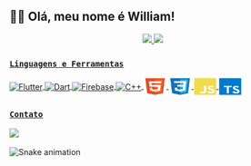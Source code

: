 ## 👋🏼 Olá, meu nome é William!

<div align="center">
  <a href="https://github.com/rafaballerini">
  <img height="180em" src="https://github-readme-stats.vercel.app/api?username=WilliamJSS&show_icons=true&theme=dracula&include_all_commits=true&count_private=true"/>
  <img height="180em" src="https://github-readme-stats.vercel.app/api/top-langs/?username=WilliamJSS&layout=compact&langs_count=8&theme=dracula"/>
</div>

### `Linguagens e Ferramentas`

<div style="display: inline_block">
  <img align="center" alt="Flutter" height="30" width="40" src="https://cdn.jsdelivr.net/gh/devicons/devicon/icons/flutter/flutter-original.svg"/>
  <img align="center" alt="Dart" height="30" width="40" src="https://cdn.jsdelivr.net/gh/devicons/devicon/icons/dart/dart-original.svg" />
  <img align="center" alt="Firebase" height="30" width="40" src="https://cdn.jsdelivr.net/gh/devicons/devicon/icons/firebase/firebase-plain.svg" />
  <img align="center" alt="C++" height="30" width="40" src="https://cdn.jsdelivr.net/gh/devicons/devicon/icons/cplusplus/cplusplus-original.svg" />
  <img align="center" alt="HTML" height="30" width="40" src="https://raw.githubusercontent.com/devicons/devicon/master/icons/html5/html5-original.svg">
  <img align="center" alt="CSS" height="30" width="40" src="https://raw.githubusercontent.com/devicons/devicon/master/icons/css3/css3-original.svg">
  <img align="center" alt="Js" height="30" width="40" src="https://raw.githubusercontent.com/devicons/devicon/master/icons/javascript/javascript-plain.svg">
  <img align="center" alt="Ts" height="30" width="40" src="https://raw.githubusercontent.com/devicons/devicon/master/icons/typescript/typescript-plain.svg">
  <!--
  <img align="center" alt="React" height="30" width="40" src="https://raw.githubusercontent.com/devicons/devicon/master/icons/react/react-original.svg">
  <img align="center" alt="node-js" height="30" width="40" src="https://cdn.jsdelivr.net/gh/devicons/devicon/icons/nodejs/nodejs-original.svg"/>  
  <img align="center" alt="laravel" height="30" src="https://cdn.jsdelivr.net/gh/devicons/devicon/icons/laravel/laravel-plain.svg" />
  -->
</div>

### `Contato`

<div> 
  <a href="https://www.linkedin.com/in/william-sena-1b653a220/" target="_blank"><img src="https://img.shields.io/badge/-LinkedIn-%230077B5?style=for-the-badge&logo=linkedin&logoColor=white" target="_blank"></a> 
</div>

![Snake animation](https://github.com/WilliamJSS/WilliamJSS/blob/output/github-contribution-grid-snake.svg)
